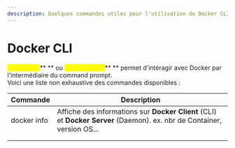 ```yaml
---
description: Quelques commandes utiles pour l'utilisation de Docker CLI
---
```


# Docker CLI

<mark style="color:yellow;">**Docker CLI**</mark>** ** ou <mark style="color:yellow;">**Docker Client**</mark>** ** permet d'intéragir avec Docker par l'intermédiaire du command prompt.\
Voici une liste non exhaustive des commandes disponibles :

| Commande    | Description                                                                                                             |
| ----------- | ----------------------------------------------------------------------------------------------------------------------- |
| docker info | Affiche des informations sur **Docker Client** (CLI) et **Docker Server** (Daemon). ex. nbr de Container, version OS... |
|             |                                                                                                                         |
|             |                                                                                                                         |
